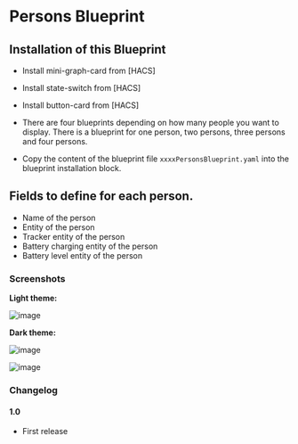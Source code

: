 # Persons Blueprint

## Installation of this Blueprint
- Install mini-graph-card from [HACS]
- Install state-switch from [HACS]
- Install button-card from [HACS]

- There are four blueprints depending on how many people you want to display.  There is a blueprint for one person, two persons, three persons and four persons.

- Copy the content of the blueprint file `xxxxPersonsBlueprint.yaml` into the blueprint installation block.

 ## Fields to define for each person.
 - Name of the person
 - Entity of the person
 - Tracker entity of the person
 - Battery charging entity of the person
 - Battery level entity of the person

### Screenshots
**Light theme:**<br>

![image](https://user-images.githubusercontent.com/83040228/160008861-12adeb04-b0f9-4f3e-a6d1-64bb5986c817.jpeg)


**Dark theme:**<br>

![image](https://user-images.githubusercontent.com/83040228/160008884-f916e369-00fd-44d1-919c-b4639bf93c44.jpeg)

![image](https://user-images.githubusercontent.com/83040228/160008905-7d0e2988-2104-453a-b1f2-df49bedfddf3.jpeg)


### Changelog
#### 1.0
- First release
